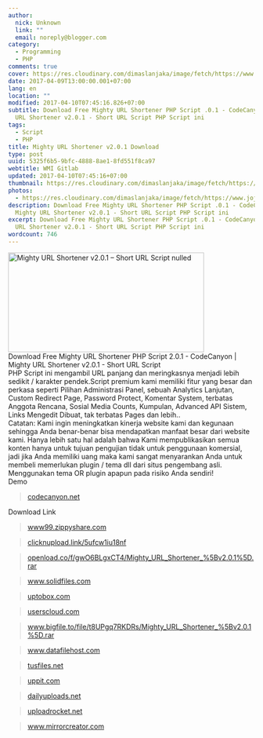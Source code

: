 ```yaml
---
author:
  nick: Unknown
  link: ""
  email: noreply@blogger.com
category:
  - Programming
  - PHP
comments: true
cover: https://res.cloudinary.com/dimaslanjaka/image/fetch/https://www.jojothemes.com/wp-content/uploads/2016/07/Mighty-URL-Shortener-v1.0.1-%E2%80%93-Short-URL-Script.jpg
date: 2017-04-09T13:00:00.001+07:00
lang: en
location: ""
modified: 2017-04-10T07:45:16.826+07:00
subtitle: Download Free Mighty URL Shortener PHP Script .0.1 - CodeCanyon Mighty
  URL Shortener v2.0.1 - Short URL Script PHP Script ini
tags:
  - Script
  - PHP
title: Mighty URL Shortener v2.0.1 Download
type: post
uuid: 5325f6b5-9bfc-4888-8ae1-8fd551f8ca97
webtitle: WMI Gitlab
updated: 2017-04-10T07:45:16+07:00
thumbnail: https://res.cloudinary.com/dimaslanjaka/image/fetch/https://www.jojothemes.com/wp-content/uploads/2016/07/Mighty-URL-Shortener-v1.0.1-%E2%80%93-Short-URL-Script.jpg
photos:
  - https://res.cloudinary.com/dimaslanjaka/image/fetch/https://www.jojothemes.com/wp-content/uploads/2016/07/Mighty-URL-Shortener-v1.0.1-%E2%80%93-Short-URL-Script.jpg
description: Download Free Mighty URL Shortener PHP Script .0.1 - CodeCanyon
  Mighty URL Shortener v2.0.1 - Short URL Script PHP Script ini
excerpt: Download Free Mighty URL Shortener PHP Script .0.1 - CodeCanyon Mighty
  URL Shortener v2.0.1 - Short URL Script PHP Script ini
wordcount: 746
---
```


<div dir="ltr" style="text-align: left;" trbidi="on"><div><img alt="Mighty URL Shortener v2.0.1 – Short URL Script nulled" height="203" src="https://res.cloudinary.com/dimaslanjaka/image/fetch/https://www.jojothemes.com/wp-content/uploads/2016/07/Mighty-URL-Shortener-v1.0.1-%E2%80%93-Short-URL-Script.jpg" title="Mighty URL Shortener v2.0.1 – Short URL Script nulled" width="400"> </div><div><div></div><div>Download Free Mighty URL Shortener PHP Script 2.0.1 - CodeCanyon |    Mighty URL Shortener v2.0.1 - Short URL Script   <br><div>PHP Script ini mengambil URL panjang dan meringkasnya menjadi     lebih sedikit / karakter pendek.Script premium kami memiliki     fitur yang besar dan perkasa seperti Pilihan Administrasi     Panel, sebuah Analytics Lanjutan, Custom Redirect Page,     Password Protect, Komentar System, terbatas Anggota Rencana,     Sosial Media Counts, Kumpulan, Advanced API Sistem, Links     Mengedit Dibuat, tak terbatas Pages dan lebih..    </div><div id="quads-ad2"><div>Catatan: Kami ingin meningkatkan kinerja website kami dan      kegunaan sehingga Anda benar-benar bisa mendapatkan manfaat      besar dari website kami. Hanya lebih satu hal adalah bahwa      Kami mempublikasikan semua konten hanya untuk tujuan      pengujian tidak untuk penggunaan komersial, jadi jika Anda      memiliki uang maka kami sangat menyarankan Anda untuk      membeli memerlukan plugin / tema dll dari situs pengembang      asli. Menggunakan tema OR plugin apapun pada risiko Anda      sendiri!     </div></div><div>Demo    </div><blockquote><div><a href="//webmanajemen.com/page/safelink.html?url=aHR0cHM6Ly90cmFuc2xhdGUuZ29vZ2xldXNlcmNvbnRlbnQuY29tL3RyYW5zbGF0ZV9jP2RlcHRoPTImbGFuZ3BhaXI9YXV0byU3Q2lkJm52PTEmcnVybD10cmFuc2xhdGUuZ29vZ2xlLmNvbSZzcD1ubXQ0JnU9aHR0cHM6Ly9ibG9nLnNuZnIuY2YvZ28vYUhSMGNITTZMeTloWkdZdWJIa3ZNVEV3TWpRMU5qRXZhSFIwY0hNNkx5OWpiMlJsWTJGdWVXOXVMbTVsZEM5cGRHVnRMMjFwWjJoMGVTMTFjbXd0YzJodmNuUmxibVZ5TFhOb2IzSjBMWFZ5YkMxelkzSnBjSFF2TVRZMU1ETXpPVGslM0QmdXNnPUFMa0pyaGpxdGFuVDdTWURkWTFtdnlSTlc3MjFFVmZqWEE=" rel="nofollow noopener" title="Codecanyon.net" target="_blank">      codecanyon.net      </a>    </div></blockquote><div>Download Link    </div><blockquote><div><a href="//webmanajemen.com/page/safelink.html?url=aHR0cHM6Ly90cmFuc2xhdGUuZ29vZ2xldXNlcmNvbnRlbnQuY29tL3RyYW5zbGF0ZV9jP2RlcHRoPTImbGFuZ3BhaXI9YXV0byU3Q2lkJm52PTEmcnVybD10cmFuc2xhdGUuZ29vZ2xlLmNvbSZzcD1ubXQ0JnU9aHR0cHM6Ly9ibG9nLnNuZnIuY2YvZ28vYUhSMGNITTZMeTloWkdZdWJIa3ZNVEV3TWpRMU5qRXZhSFIwY0RvdkwzZDNkems1TG5wcGNIQjVjMmhoY21VdVkyOXRMM1l2VVRWME5sbHdjbXd2Wm1sc1pTNW9kRzFzJnVzZz1BTGtKcmhpYVUwZGJ2cG9WODhVWUp0dTNXMmVBWnhTaXJ3" rel="nofollow noopener" title="Www99.zippyshare.com" target="_blank">      www99.zippyshare.com      </a>    </div></blockquote><blockquote><div><a href="//webmanajemen.com/page/safelink.html?url=aHR0cHM6Ly90cmFuc2xhdGUuZ29vZ2xldXNlcmNvbnRlbnQuY29tL3RyYW5zbGF0ZV9jP2RlcHRoPTImbGFuZ3BhaXI9YXV0byU3Q2lkJm52PTEmcnVybD10cmFuc2xhdGUuZ29vZ2xlLmNvbSZzcD1ubXQ0JnU9aHR0cHM6Ly9ibG9nLnNuZnIuY2YvZ28vYUhSMGNITTZMeTloWkdZdWJIa3ZNVEV3TWpRMU5qRXZhSFIwY0hNNkx5OWpiR2xqYTI1MWNHeHZZV1F1YkdsdWF5ODFkV1pqZHpGcGRURTRibVklM0QmdXNnPUFMa0pyaGpHYXhKczhCOTlwOHpMaXRMUE5vRTNyTzRKWGc=" rel="nofollow noopener" title="Clicknupload.link/5ufcw1iu18nf" target="_blank">      clicknupload.link/5ufcw1iu18nf      </a>    </div></blockquote><blockquote><div><a href="//webmanajemen.com/page/safelink.html?url=aHR0cHM6Ly90cmFuc2xhdGUuZ29vZ2xldXNlcmNvbnRlbnQuY29tL3RyYW5zbGF0ZV9jP2RlcHRoPTImbGFuZ3BhaXI9YXV0byU3Q2lkJm52PTEmcnVybD10cmFuc2xhdGUuZ29vZ2xlLmNvbSZzcD1ubXQ0JnU9aHR0cHM6Ly9ibG9nLnNuZnIuY2YvZ28vYUhSMGNITTZMeTloWkdZdWJIa3ZNVEV3TWpRMU5qRXZhSFIwY0hNNkx5OXZjR1Z1Ykc5aFpDNWpieTltTDJkM1R6WkNUR2Q0UTFRMEwwMXBaMmgwZVY5VlVreGZVMmh2Y25SbGJtVnlYeVUxUW5ZeUxqQXVNU1UxUkM1eVlYSSUzRCZ1c2c9QUxrSnJoaEw4NGJkR1NoOThwbkw3dnM0RmNXSHNubDBwdw==" rel="nofollow noopener" title="Openload.co/f/gwO6BLgxCT4/Mighty_URL_Shortener_%5Bv2.0.1%5D.rar" target="_blank">      openload.co/f/gwO6BLgxCT4/Mighty_URL_Shortener_%5Bv2.0.1%5D.rar      </a>    </div></blockquote><blockquote><div><a href="//webmanajemen.com/page/safelink.html?url=aHR0cHM6Ly90cmFuc2xhdGUuZ29vZ2xldXNlcmNvbnRlbnQuY29tL3RyYW5zbGF0ZV9jP2RlcHRoPTImbGFuZ3BhaXI9YXV0byU3Q2lkJm52PTEmcnVybD10cmFuc2xhdGUuZ29vZ2xlLmNvbSZzcD1ubXQ0JnU9aHR0cHM6Ly9ibG9nLnNuZnIuY2YvZ28vYUhSMGNITTZMeTloWkdZdWJIa3ZNVEV3TWpRMU5qRXZhSFIwY0RvdkwzZDNkeTV6YjJ4cFpHWnBiR1Z6TG1OdmJTOWtMelJCTkZGT2VFNVpVSEY0ZDFvJTNEJnVzZz1BTGtKcmhoUXg2aENkbXNuRWJXQU9zTkFTdTFGUUljWEFR" rel="nofollow noopener" title="Www.solidfiles.com" target="_blank">      www.solidfiles.com      </a>    </div></blockquote><blockquote><div><a href="//webmanajemen.com/page/safelink.html?url=aHR0cHM6Ly90cmFuc2xhdGUuZ29vZ2xldXNlcmNvbnRlbnQuY29tL3RyYW5zbGF0ZV9jP2RlcHRoPTImbGFuZ3BhaXI9YXV0byU3Q2lkJm52PTEmcnVybD10cmFuc2xhdGUuZ29vZ2xlLmNvbSZzcD1ubXQ0JnU9aHR0cHM6Ly9ibG9nLnNuZnIuY2YvZ28vYUhSMGNITTZMeTloWkdZdWJIa3ZNVEV3TWpRMU5qRXZhSFIwY0RvdkwzVndkRzlpYjNndVkyOXRMMjA0Ynpod2NtUnBjSEJoWmclM0QlM0QmdXNnPUFMa0pyaGlQbDRpUkttNm9qVXNKSWhYUXk5V2Y5VFgyUmc=" rel="nofollow noopener" title="Uptobox.com" target="_blank">      uptobox.com      </a>    </div></blockquote><blockquote><div><a href="//webmanajemen.com/page/safelink.html?url=aHR0cHM6Ly90cmFuc2xhdGUuZ29vZ2xldXNlcmNvbnRlbnQuY29tL3RyYW5zbGF0ZV9jP2RlcHRoPTImbGFuZ3BhaXI9YXV0byU3Q2lkJm52PTEmcnVybD10cmFuc2xhdGUuZ29vZ2xlLmNvbSZzcD1ubXQ0JnU9aHR0cHM6Ly9ibG9nLnNuZnIuY2YvZ28vYUhSMGNITTZMeTloWkdZdWJIa3ZNVEV3TWpRMU5qRXZhSFIwY0hNNkx5OTFjMlZ5YzJOc2IzVmtMbU52YlM4Mk0yVmhlVE16TnpOamJuTSUzRCZ1c2c9QUxrSnJoaEVOcEtGYVQtN3p3cmdma3lSSUZkVHlkQ19VQQ==" rel="nofollow noopener" title="Userscloud.com" target="_blank">      userscloud.com      </a>    </div></blockquote><blockquote><div><a href="//webmanajemen.com/page/safelink.html?url=aHR0cHM6Ly90cmFuc2xhdGUuZ29vZ2xldXNlcmNvbnRlbnQuY29tL3RyYW5zbGF0ZV9jP2RlcHRoPTImbGFuZ3BhaXI9YXV0byU3Q2lkJm52PTEmcnVybD10cmFuc2xhdGUuZ29vZ2xlLmNvbSZzcD1ubXQ0JnU9aHR0cHM6Ly9ibG9nLnNuZnIuY2YvZ28vYUhSMGNITTZMeTloWkdZdWJIa3ZNVEV3TWpRMU5qRXZhSFIwY0hNNkx5OTNkM2N1WW1sblptbHNaUzUwYnk5bWFXeGxMM1E0VlZCbmNUZFNTMFJTY3k5TmFXZG9kSGxmVlZKTVgxTm9iM0owWlc1bGNsOGxOVUoyTWk0d0xqRWxOVVF1Y21GeSZ1c2c9QUxrSnJoaEtIWTV5SVdleDJJcGxaTVpDQXNVcklZLVltdw==" rel="nofollow noopener" title="Www.bigfile.to/file/t8UPgq7RKDRs/Mighty_URL_Shortener_%5Bv2.0.1%5D.rar" target="_blank">      www.bigfile.to/file/t8UPgq7RKDRs/Mighty_URL_Shortener_%5Bv2.0.1%5D.rar      </a>    </div></blockquote><blockquote><div><a href="//webmanajemen.com/page/safelink.html?url=aHR0cHM6Ly90cmFuc2xhdGUuZ29vZ2xldXNlcmNvbnRlbnQuY29tL3RyYW5zbGF0ZV9jP2RlcHRoPTImbGFuZ3BhaXI9YXV0byU3Q2lkJm52PTEmcnVybD10cmFuc2xhdGUuZ29vZ2xlLmNvbSZzcD1ubXQ0JnU9aHR0cHM6Ly9ibG9nLnNuZnIuY2YvZ28vYUhSMGNITTZMeTloWkdZdWJIa3ZNVEV3TWpRMU5qRXZhSFIwY0hNNkx5OTNkM2N1WkdGMFlXWnBiR1ZvYjNOMExtTnZiUzlrTDJNME9EQXlaalV6JnVzZz1BTGtKcmhqQlI2UXdiRk5QakFJWi1BZlY1REhIaDROZnp3" rel="nofollow noopener" title="Www.datafilehost.com" target="_blank">      www.datafilehost.com      </a>    </div></blockquote><blockquote><div><a href="//webmanajemen.com/page/safelink.html?url=aHR0cHM6Ly90cmFuc2xhdGUuZ29vZ2xldXNlcmNvbnRlbnQuY29tL3RyYW5zbGF0ZV9jP2RlcHRoPTImbGFuZ3BhaXI9YXV0byU3Q2lkJm52PTEmcnVybD10cmFuc2xhdGUuZ29vZ2xlLmNvbSZzcD1ubXQ0JnU9aHR0cHM6Ly9ibG9nLnNuZnIuY2YvZ28vYUhSMGNITTZMeTloWkdZdWJIa3ZNVEV3TWpRMU5qRXZhSFIwY0hNNkx5OTBkWE5tYVd4bGN5NXVaWFF2WjJWMlp6RnZhREJpT1hBMyZ1c2c9QUxrSnJoZzRic2hTeHIwX2ZaQ3g3MjlzTnNNeHFSQ29tdw==" rel="nofollow noopener" title="Tusfiles.net" target="_blank">      tusfiles.net      </a>    </div></blockquote><blockquote><div><a href="//webmanajemen.com/page/safelink.html?url=aHR0cHM6Ly90cmFuc2xhdGUuZ29vZ2xldXNlcmNvbnRlbnQuY29tL3RyYW5zbGF0ZV9jP2RlcHRoPTImbGFuZ3BhaXI9YXV0byU3Q2lkJm52PTEmcnVybD10cmFuc2xhdGUuZ29vZ2xlLmNvbSZzcD1ubXQ0JnU9aHR0cHM6Ly9ibG9nLnNuZnIuY2YvZ28vYUhSMGNITTZMeTloWkdZdWJIa3ZNVEV3TWpRMU5qRXZhSFIwY0RvdkwzVndjR2wwTG1OdmJTOXFaWFF3YTNOdGJHVXpOMm8lM0QmdXNnPUFMa0pyaGh1UFdEa3FQSERVcVNadUhNTzJQejRyOVJmanc=" rel="nofollow noopener" title="Uppit.com" target="_blank">      uppit.com      </a>    </div></blockquote><blockquote><div><a href="//webmanajemen.com/page/safelink.html?url=aHR0cHM6Ly90cmFuc2xhdGUuZ29vZ2xldXNlcmNvbnRlbnQuY29tL3RyYW5zbGF0ZV9jP2RlcHRoPTImbGFuZ3BhaXI9YXV0byU3Q2lkJm52PTEmcnVybD10cmFuc2xhdGUuZ29vZ2xlLmNvbSZzcD1ubXQ0JnU9aHR0cHM6Ly9ibG9nLnNuZnIuY2YvZ28vYUhSMGNITTZMeTloWkdZdWJIa3ZNVEV3TWpRMU5qRXZhSFIwY0hNNkx5OWtZV2xzZVhWd2JHOWhaSE11Ym1WMEx6VTNOMjU2YzNack0yRTRNdyUzRCUzRCZ1c2c9QUxrSnJoaGttaVdsVG80bDZVRFhfck5XYVYwVUg3T0lIQQ==" rel="nofollow noopener" title="Dailyuploads.net" target="_blank">      dailyuploads.net      </a>    </div></blockquote><blockquote><div><a href="//webmanajemen.com/page/safelink.html?url=aHR0cHM6Ly90cmFuc2xhdGUuZ29vZ2xldXNlcmNvbnRlbnQuY29tL3RyYW5zbGF0ZV9jP2RlcHRoPTImbGFuZ3BhaXI9YXV0byU3Q2lkJm52PTEmcnVybD10cmFuc2xhdGUuZ29vZ2xlLmNvbSZzcD1ubXQ0JnU9aHR0cHM6Ly9ibG9nLnNuZnIuY2YvZ28vYUhSMGNITTZMeTloWkdZdWJIa3ZNVEV3TWpRMU5qRXZhSFIwY0RvdkwzVndiRzloWkhKdlkydGxkQzV1WlhRdk9XMWlZMkZtZG0xck9HVndMMDFwWjJoMGVWOVZVa3hmVTJodmNuUmxibVZ5WDE5Mk1pNHdMakZmTG5KaGNpNW9kRzFzJnVzZz1BTGtKcmhoWHhOX0puWlFMOWp0emZnRE1hLVEzcXQ0eU93" rel="nofollow noopener" title="Uploadrocket.net" target="_blank">      uploadrocket.net      </a>    </div></blockquote><blockquote><div><a href="//webmanajemen.com/page/safelink.html?url=aHR0cHM6Ly90cmFuc2xhdGUuZ29vZ2xldXNlcmNvbnRlbnQuY29tL3RyYW5zbGF0ZV9jP2RlcHRoPTImbGFuZ3BhaXI9YXV0byU3Q2lkJm52PTEmcnVybD10cmFuc2xhdGUuZ29vZ2xlLmNvbSZzcD1ubXQ0JnU9aHR0cHM6Ly9ibG9nLnNuZnIuY2YvZ28vYUhSMGNITTZMeTloWkdZdWJIa3ZNVEV3TWpRMU5qRXZhSFIwY0RvdkwzZDNkeTV0YVhKeWIzSmpjbVZoZEc5eUxtTnZiUzltYVd4bGN5OHdVVXM0UlV0V09DOU5hV2RvZEhsZlZWSk1YMU5vYjNKMFpXNWxjbDhsTlVKMk1pNHdMakVsTlVRdWNtRnlYMnhwYm10eiZ1c2c9QUxrSnJoako0VVpiQzNWNnJLbmhQR0tJSENfNWF2UTFTUQ==" rel="nofollow noopener" title="Www.mirrorcreator.com" target="_blank">      www.mirrorcreator.com      </a>    </div></blockquote></div></div></div>